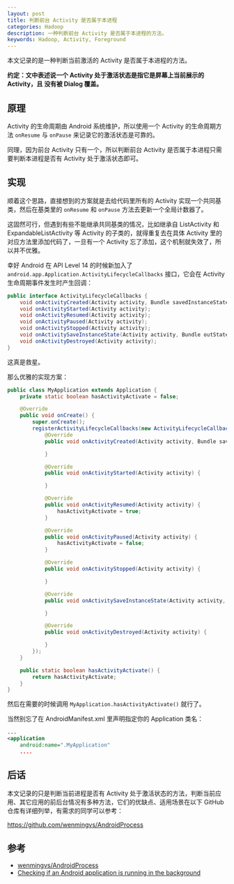 ```yaml
---
layout: post
title: 判断前台 Activity 是否属于本进程
categories: Hadoop
description: 一种判断前台 Activity 是否属于本进程的方法。
keywords: Hadoop, Activity, Foreground
---
```


本文记录的是一种判断当前激活的 Activity 是否属于本进程的方法。

**约定：文中表述说一个 Activity 处于激活状态是指它是屏幕上当前展示的 Activity，且  没有被 Dialog 覆盖。**

## 原理

Activity 的生命周期由 Android 系统维护，所以使用一个 Activity 的生命周期方法 `onResume` 与 `onPause` 来记录它的激活状态是可靠的。

同理，因为前台 Activity 只有一个，所以判断前台 Activity 是否属于本进程只需要判断本进程是否有 Activity 处于激活状态即可。

## 实现

顺着这个思路，直接想到的方案就是去给代码里所有的 Activity 实现一个共同基类，然后在基类里的 `onResume` 和 `onPause` 方法去更新一个全局计数器了。

这固然可行，但遇到有些不能继承共同基类的情况，比如继承自 ListActivity 和 ExpandableListActivity 等 Activity 的子类的，就得重复去在具体 Activity 里的对应方法里添加代码了，一旦有一个 Activity 忘了添加，这个机制就失效了，所以并不优雅。

幸好 Android 在 API Level 14 的时候新加入了 `android.app.Application.ActivityLifecycleCallbacks` 接口，它会在 Activity 生命周期事件发生时产生回调：

```java
public interface ActivityLifecycleCallbacks {
    void onActivityCreated(Activity activity, Bundle savedInstanceState);
    void onActivityStarted(Activity activity);
    void onActivityResumed(Activity activity);
    void onActivityPaused(Activity activity);
    void onActivityStopped(Activity activity);
    void onActivitySaveInstanceState(Activity activity, Bundle outState);
    void onActivityDestroyed(Activity activity);
}
```

这真是救星。

那么优雅的实现方案：

```java
public class MyApplication extends Application {
    private static boolean hasActivityActivate = false;

    @Override
    public void onCreate() {
        super.onCreate();
        registerActivityLifecycleCallbacks(new ActivityLifecycleCallbacks() {
            @Override
            public void onActivityCreated(Activity activity, Bundle savedInstanceState) {

            }

            @Override
            public void onActivityStarted(Activity activity) {

            }

            @Override
            public void onActivityResumed(Activity activity) {
                hasActivityActivate = true;
            }

            @Override
            public void onActivityPaused(Activity activity) {
                hasActivityActivate = false;
            }

            @Override
            public void onActivityStopped(Activity activity) {

            }

            @Override
            public void onActivitySaveInstanceState(Activity activity, Bundle outState) {

            }

            @Override
            public void onActivityDestroyed(Activity activity) {

            }
        });
    }

    public static boolean hasActivityActivate() {
        return hasActivityActivate;
    }
}
```

然后在需要的时候调用 `MyApplication.hasActivityActivate()` 就行了。

当然别忘了在 AndroidManifest.xml 里声明指定你的 Application 类名：

```xml
...
<application
    android:name=".MyApplication"
    ....
```

## 后话

本文记录的只是判断当前进程是否有 Activity 处于激活状态的方法，判断当前应用、其它应用的前后台情况有多种方法，它们的优缺点、适用场景在以下 GitHub 仓库有详细列举，有需求的同学可以参考：

<https://github.com/wenmingvs/AndroidProcess>

## 参考

* [wenmingvs/AndroidProcess](https://github.com/wenmingvs/AndroidProcess)
* [Checking if an Android application is running in the background](http://stackoverflow.com/questions/3667022/checking-if-an-android-application-is-running-in-the-background/5862048#5862048)
